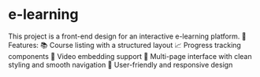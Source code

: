 # e-learning
This project is a front-end design for an interactive e-learning platform.  📌 Features: 📚 Course listing with a structured layout  📈 Progress tracking components  🎥 Video embedding support  🎨 Multi-page interface with clean styling and smooth navigation  🔄 User-friendly and responsive design
